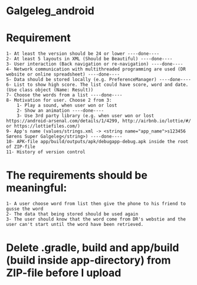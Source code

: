 # Galgeleg_android

# Requirement
    1- At least the version should be 24 or lower ----done---- 
    2- At least 5 layouts in XML (Should be Beautiful) ----done----  
    3- User interaction (Back navigation or re-navigation) ----done---- 
    4- Network communication with multithreaded programming are used (DR website or online spreadsheet) ----done----
    5- Data should be stored locally (e.g. PreferenceManager) ----done----
    6- List to show high score. The list could have score, word and date. (Use class object (Name: Result))
    7- Choose the words from a list ----done----  
    8- Motivation for user. Choose 2 from 3:  
        1- Play a sound, when user won or lost
        2- Show an animation ----done----
        3- Use 3rd party library (e.g. when user won or lost https://android-arsenal.com/details/1/4299, http://airbnb.io/lottie/#/ or https://lottiefiles.com/)
    9- App's name (values/strings.xml -> <string name="app_name">s123456 Sørens Super Galgeleg</string>) ----done----
    10- APK-file app/build/outputs/apk/debugapp-debug.apk inside the root of ZIP-file
    11- History of version control

# The requirements should be meaningful: 
    1- A user choose word from list then give the phone to his friend to gusse the word
    2- The data that being stored should be used again
    3- The user should know that the word come from DR's webstie and the user can't start until the word have been retrieved. 
      
# Delete .gradle, build and app/build (build inside app-directory) from ZIP-file before I upload
      